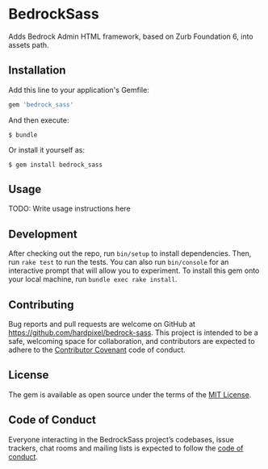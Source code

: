 # BedrockSass

Adds Bedrock Admin HTML framework, based on Zurb Foundation 6, into assets path.

## Installation

Add this line to your application's Gemfile:

```ruby
gem 'bedrock_sass'
```

And then execute:

    $ bundle

Or install it yourself as:

    $ gem install bedrock_sass

## Usage

TODO: Write usage instructions here

## Development

After checking out the repo, run `bin/setup` to install dependencies. Then, run `rake test` to run the tests. You can also run `bin/console` for an interactive prompt that will allow you to experiment. To install this gem onto your local machine, run `bundle exec rake install`.

## Contributing

Bug reports and pull requests are welcome on GitHub at https://github.com/hardpixel/bedrock-sass. This project is intended to be a safe, welcoming space for collaboration, and contributors are expected to adhere to the [Contributor Covenant](http://contributor-covenant.org) code of conduct.

## License

The gem is available as open source under the terms of the [MIT License](http://opensource.org/licenses/MIT).

## Code of Conduct

Everyone interacting in the BedrockSass project’s codebases, issue trackers, chat rooms and mailing lists is expected to follow the [code of conduct](https://github.com/hardpixel/bedrock-sass/blob/master/CODE_OF_CONDUCT.md).
